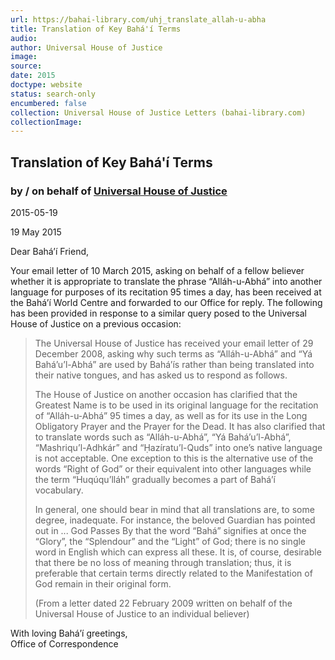 ```yaml
---
url: https://bahai-library.com/uhj_translate_allah-u-abha
title: Translation of Key Bahá'í Terms
audio: 
author: Universal House of Justice
image: 
source: 
date: 2015
doctype: website
status: search-only
encumbered: false
collection: Universal House of Justice Letters (bahai-library.com)
collectionImage: 
---
```



## Translation of Key Bahá'í Terms

### by / on behalf of [Universal House of Justice](https://bahai-library.com/author/Universal+House+of+Justice)

2015-05-19


19 May 2015

Dear Bahá’í Friend,

Your email letter of 10 March 2015, asking on behalf of a fellow believer whether it is appropriate to translate the phrase “Alláh-u-Abhá” into another language for purposes of its recitation 95 times a day, has been received at the Bahá’í World Centre and forwarded to our Office for reply. The following has been provided in response to a similar query posed to the Universal House of Justice on a previous occasion:

> The Universal House of Justice has received your email letter of 29 December 2008, asking why such terms as “Alláh-u-Abhá” and “Yá Bahá’u’l-Abhá” are used by Bahá’ís rather than being translated into their native tongues, and has asked us to respond as follows.
> 
> The House of Justice on another occasion has clarified that the Greatest Name is to be used in its original language for the recitation of “Alláh-u-Abhá” 95 times a day, as well as for its use in the Long Obligatory Prayer and the Prayer for the Dead. It has also clarified that to translate words such as “Alláh-u-Abhá”, “Yá Bahá’u’l-Abhá”, “Mashriqu’l-Adhkár” and “Ḥazíratu’l-Quds” into one’s native language is not acceptable. One exception to this is the alternative use of the words “Right of God” or their equivalent into other languages while the term “Huqúqu’lláh” gradually becomes a part of Bahá’í vocabulary.
> 
> In general, one should bear in mind that all translations are, to some degree, inadequate. For instance, the beloved Guardian has pointed out in ... God Passes By that the word “Bahá” signifies at once the “Glory”, the “Splendour” and the “Light” of God; there is no single word in English which can express all these. It is, of course, desirable that there be no loss of meaning through translation; thus, it is preferable that certain terms directly related to the Manifestation of God remain in their original form.
> 
> (From a letter dated 22 February 2009 written on behalf of the Universal House of Justice to an individual believer)

With loving Bahá’í greetings,  
Office of Correspondence